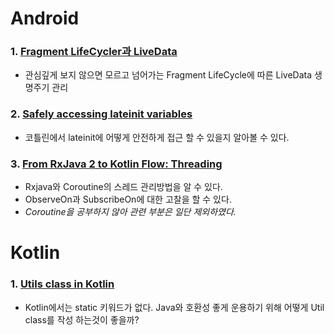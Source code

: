 # Android
### 1. [Fragment LifeCycler과 LiveData](https://github.com/zojae031/My-Weekly/blob/master/Android/Fragment_Lifecycle%EA%B3%BC_LiveData.md)
 - 관심깊게 보지 않으면 모르고 넘어가는 Fragment LifeCycle에 따른 LiveData 생명주기 관리
### 2. [Safely accessing lateinit variables](https://github.com/zojae031/My-Weekly/blob/master/Android/%23395%20Safely%20accessing%20lateinit%20variables.md)
- 코틀린에서 lateinit에 어떻게 안전하게 접근 할 수 있을지 알아볼 수 있다.

### 3. [From RxJava 2 to Kotlin Flow: Threading](https://github.com/zojae031/My-Weekly/blob/master/Android/%23398%20From%20RxJava%202%20to%20Kotlin%20Flow%20_Threading.md)

- Rxjava와 Coroutine의 스레드 관리방법을 알 수 있다.
- ObserveOn과 SubscribeOn에 대한 고찰을 할 수 있다.
- *Coroutine을 공부하지 않아 관련 부분은 일단 제외하였다.*

# Kotlin

### 1. [Utils class in Kotlin](https://github.com/zojae031/My-Weekly/blob/master/Kotlin/%23182%20Utils%20class%20in%20Kotlin.md)
- Kotlin에서는 static 키워드가 없다. Java와 호환성 좋게 운용하기 위해 어떻게 Util class를 작성 하는것이 좋을까?
